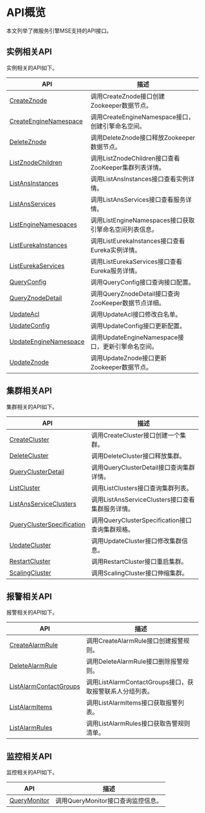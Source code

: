 # API概览

本文列举了微服务引擎MSE支持的API接口。

## 实例相关API

实例相关的API如下。

|API|描述|
|---|--|
|[CreateZnode](/cn.zh-CN/API参考/实例相关接口/CreateZnode.md)|调用CreateZnode接口创建Zookeeper数据节点。|
|[CreateEngineNamespace](/cn.zh-CN/API参考/实例相关接口/CreateEngineNamespace.md)|调用CreateEngineNamespace接口，创建引擎命名空间。|
|[DeleteZnode](/cn.zh-CN/API参考/实例相关接口/DeleteZnode.md)|调用DeleteZnode接口释放Zookeeper数据节点。|
|[ListZnodeChildren](/cn.zh-CN/API参考/实例相关接口/ListZnodeChildren.md)|调用ListZnodeChildren接口查看ZooKeeper集群列表详情。|
|[ListAnsInstances](/cn.zh-CN/API参考/实例相关接口/ListAnsInstances.md)|调用ListAnsInstances接口查看实例详情。|
|[ListAnsServices](/cn.zh-CN/API参考/实例相关接口/ListAnsServices.md)|调用ListAnsServices接口查看服务详情。|
|[ListEngineNamespaces](/cn.zh-CN/API参考/实例相关接口/ListEngineNamespaces.md)|调用ListEngineNamespaces接口获取引擎命名空间列表信息。|
|[ListEurekaInstances](/cn.zh-CN/API参考/实例相关接口/ListEurekaInstances.md)|调用ListEurekaInstances接口查看Eureka实例详情。|
|[ListEurekaServices](/cn.zh-CN/API参考/实例相关接口/ListEurekaServices.md)|调用ListEurekaServices接口查看Eureka服务详情。|
|[QueryConfig](/cn.zh-CN/API参考/实例相关接口/QueryConfig.md)|调用QueryConfig接口查询接口配置。|
|[QueryZnodeDetail](/cn.zh-CN/API参考/实例相关接口/QueryZnodeDetail.md)|调用QueryZnodeDetail接口查询ZooKeeper数据节点详细。|
|[UpdateAcl](/cn.zh-CN/API参考/实例相关接口/UpdateAcl.md)|调用UpdateAcl接口修改白名单。|
|[UpdateConfig](/cn.zh-CN/API参考/实例相关接口/UpdateConfig.md)|调用UpdateConfig接口更新配置。|
|[UpdateEngineNamespace](/cn.zh-CN/API参考/实例相关接口/UpdateEngineNamespace.md)|调用UpdateEngineNamespace接口，更新引擎命名空间。|
|[UpdateZnode](/cn.zh-CN/API参考/实例相关接口/UpdateZnode.md)|调用UpdateZnode接口更新Zookeeper数据节点。|

## 集群相关API

集群相关的API如下。

|API|描述|
|---|--|
|[CreateCluster](/cn.zh-CN/API参考/集群相关接口/CreateCluster.md)|调用CreateCluster接口创建一个集群。|
|[DeleteCluster](/cn.zh-CN/API参考/集群相关接口/DeleteCluster.md)|调用DeleteCluster接口释放集群。|
|[QueryClusterDetail](/cn.zh-CN/API参考/集群相关接口/QueryClusterDetail.md)|调用QueryClusterDetail接口查询集群详情。|
|[ListCluster](/cn.zh-CN/API参考/集群相关接口/ListCluster.md)|调用ListClusters接口查询集群列表。|
|[ListAnsServiceClusters](/cn.zh-CN/API参考/集群相关接口/ListAnsServiceClusters.md)|调用ListAnsServiceClusters接口查看集群服务详情。|
|[QueryClusterSpecification](/cn.zh-CN/API参考/集群相关接口/QueryClusterSpecification.md)|调用QueryClusterSpecification接口查询集群规格。|
|[UpdateCluster](/cn.zh-CN/API参考/集群相关接口/UpdateCluster.md)|调用UpdateCluster接口修改集群信息。|
|[RestartCluster](/cn.zh-CN/API参考/集群相关接口/RestartCluster.md)|调用RestartCluster接口重启集群。|
|[ScalingCluster](/cn.zh-CN/API参考/集群相关接口/ScalingCluster.md)|调用ScalingCluster接口伸缩集群。|

## 报警相关API

报警相关的API如下。

|API|描述|
|---|--|
|[CreateAlarmRule](/cn.zh-CN/API参考/报警相关接口/CreateAlarmRule.md)|调用CreateAlarmRule接口创建报警规则。|
|[DeleteAlarmRule](/cn.zh-CN/API参考/报警相关接口/DeleteAlarmRule.md)|调用DeleteAlarmRule接口删除报警规则。|
|[ListAlarmContactGroups](/cn.zh-CN/API参考/报警相关接口/ListAlarmContactGroups.md)|调用ListAlarmContactGroups接口，获取报警联系人分组列表。|
|[ListAlarmItems](/cn.zh-CN/API参考/报警相关接口/ListAlarmItems.md)|调用ListAlarmItems接口获取报警列表。|
|[ListAlarmRules](/cn.zh-CN/API参考/报警相关接口/ListAlarmRules.md)|调用ListAlarmRules接口获取告警规则清单。|

## 监控相关API

监控相关的API如下。

|API|描述|
|---|--|
|[QueryMonitor](/cn.zh-CN/API参考/监控相关接口/QueryMonitor.md)|调用QueryMonitor接口查询监控信息。|

